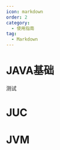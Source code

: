 ```yaml
---
icon: markdown
order: 2
category:
  - 使用指南
tag:
  - Markdown
---
```


# JAVA基础

测试



# JUC



# JVM




